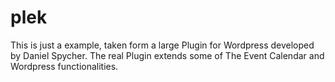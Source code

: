 # plek
This is just a example, taken form a large Plugin for Wordpress developed by Daniel Spycher.
The real Plugin extends some of The Event Calendar and Wordpress functionalities.
